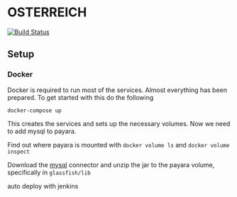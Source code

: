 # OSTERREICH

[![Build Status](https://travis-ci.org/s61-austria/kontofahren.svg?branch=master)](https://travis-ci.org/s61-austria/kontofahren)

## Setup

### Docker

Docker is required to run most of the services. Almost everything has been prepared. To get started with this do the following

```docker-compose up```

This creates the services and sets up the necessary volumes. Now we need to add mysql to payara.

Find out where payara is mounted with `docker volume ls` and `docker volume inspect`

Download the [mysql](https://dev.mysql.com/get/Downloads/Connector-J/mysql-connector-java-5.1.45.tar.gz) connector and unzip the jar to the payara volume, specifically in `glassfish/lib`

auto deploy with jenkins
